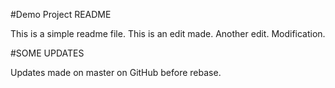 #Demo Project README

This is a simple readme file.
This is an edit made.
Another edit.
Modification.

#SOME UPDATES

Updates made on master on GitHub before rebase.
